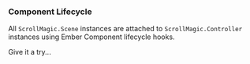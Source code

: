 ### Component Lifecycle

All `ScrollMagic.Scene` instances are attached to `ScrollMagic.Controller` instances using Ember Component lifecycle hooks.

Give it a try... 
